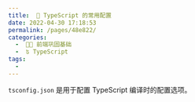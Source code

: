 ```yaml
---
title:  🚠 TypeScript 的常用配置
date: 2022-04-30 17:18:53
permalink: /pages/48e822/
categories:
  -  🚶🏻 前端巩固基础
  -  ʦ TypeScript
tags:
  - 
---
```


`tsconfig.json` 是用于配置 TypeScript 编译时的配置选项。
